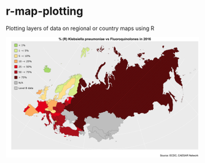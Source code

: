 # r-map-plotting
Plotting layers of data on regional or country maps using R

![Test map](https://github.com/jonas-raposinha/r-map-plotting/blob/master/ECDC_CAESAR_KP_2016.png)
